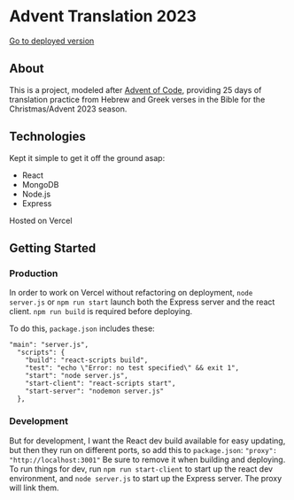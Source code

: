 # Advent Translation 2023

[Go to deployed version](https://www.adventtranslation.com/)

## About

This is a project, modeled after [Advent of Code](https://adventofcode.com/), providing 25 days of translation practice from Hebrew and Greek verses in the Bible for the Christmas/Advent 2023 season.

## Technologies

Kept it simple to get it off the ground asap:

- React
- MongoDB
- Node.js
- Express

Hosted on Vercel

## Getting Started

### Production
In order to work on Vercel without refactoring on deployment, `node server.js` or `npm run start` launch both the Express server and the react client. `npm run build` is required before deploying.

To do this, `package.json` includes these:
```
"main": "server.js",
  "scripts": {
    "build": "react-scripts build",
    "test": "echo \"Error: no test specified\" && exit 1",
    "start": "node server.js",
    "start-client": "react-scripts start",
    "start-server": "nodemon server.js"
  },
```

### Development
But for development, I want the React dev build available for easy updating, but then they run on different ports, so add this to `package.json`:
    `"proxy": "http://localhost:3001"`
Be sure to remove it when building and deploying. To run things for dev, run `npm run start-client` to start up the react dev environment, and `node server.js` to start up the Express server. The proxy will link them.

